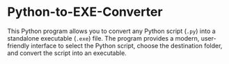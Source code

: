 # Python-to-EXE-Converter
This Python program allows you to convert any Python script (`.py`) into a standalone executable (`.exe`) file. The program provides a modern, user-friendly interface to select the Python script, choose the destination folder, and convert the script into an executable.
